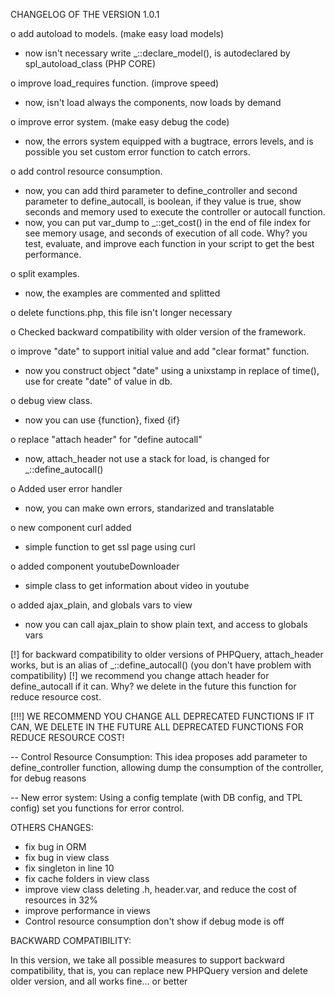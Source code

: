 CHANGELOG OF THE VERSION 1.0.1

o add autoload to models. (make easy load models)
* now isn't necessary write _::declare_model(), is autodeclared by spl_autoload_class (PHP CORE)

o improve load_requires function. (improve speed)
* now, isn't load always the components, now loads by demand

o improve error system. (make easy debug the code)
* now, the errors system equipped with a bugtrace, errors levels, and is possible you set custom error function to catch errors.

o add control resource consumption.
* now, you can add third parameter to define_controller and second parameter to define_autocall, is boolean, if they value is true, show seconds and memory used to execute the controller or autocall function.
* now, you can put var_dump to _::get_cost() in the end of file index for see memory usage, and seconds of execution of all code. 
Why? you test, evaluate, and improve each function in your script to get the best performance.

o split examples.
* now, the examples are commented and splitted

o delete functions.php, this file isn't longer necessary 

o Checked backward compatibility with older version of the framework.

o improve "date" to support initial value and add "clear format" function.
* now you construct object "date" using a unixstamp in replace of time(), use for create "date" of value in db.

o debug view class.
* now you can use {function}, fixed {if} 

o replace "attach header" for "define autocall"
* now, attach_header not use a stack for load, is changed for _::define_autocall()

o Added user error handler
* now, you can make own errors, standarized and translatable

o new component curl added
* simple function to get ssl page using curl

o added component youtubeDownloader
* simple class to get information about video in youtube

o added ajax_plain, and globals vars to view
* now you can call ajax_plain to show plain text, and access to globals vars

[!] for backward compatibility to older versions of PHPQuery, attach_header works, but is an alias of _::define_autocall() (you don't have problem with compatibility)
[!] we recommend you change attach header for define_autocall if it can. Why? we delete in the future this function for reduce resource cost.

[!!!] WE RECOMMEND YOU CHANGE ALL DEPRECATED FUNCTIONS IF IT CAN, WE DELETE IN THE FUTURE ALL DEPRECATED FUNCTIONS FOR REDUCE RESOURCE COST!


-- Control Resource Consumption:
This idea proposes add parameter to define_controller function, allowing dump the consumption of the controller, for debug reasons

-- New error system:
Using a config template (with DB config, and TPL config) set you functions for error control.


OTHERS CHANGES:

* fix bug in ORM
* fix bug in view class
* fix singleton in line 10
* fix cache folders in view class
* improve view class deleting .h, header.var, and reduce the cost of resources in 32%
* improve performance in views
* Control resource consumption don't show if debug mode is off

BACKWARD COMPATIBILITY:

In this version, we take all possible measures to support backward compatibility, that is, you can replace new PHPQuery version and delete older version, and all works fine... or better